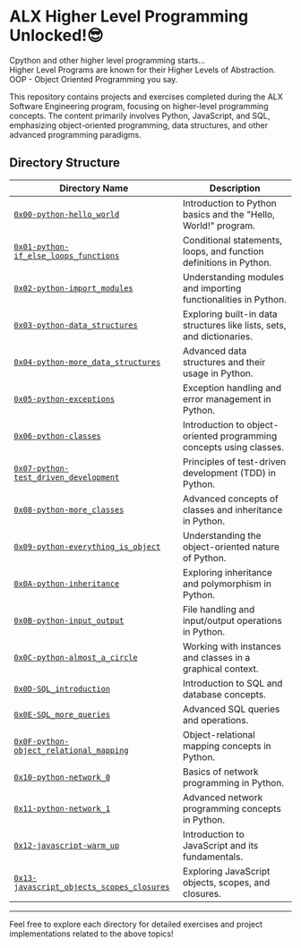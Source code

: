# ALX Higher Level Programming Unlocked!😎

Cpython and other higher level programming starts...  
Higher Level Programs are known for their Higher Levels of Abstraction. OOP - Object Oriented Programming you say.  

 This repository contains projects and exercises completed during the ALX Software Engineering program, focusing on higher-level programming concepts. The content primarily involves Python, JavaScript, and SQL, emphasizing object-oriented programming, data structures, and other advanced programming paradigms.

## Directory Structure

| Directory Name                                                                 | Description                                              |
|--------------------------------------------------------------------------------|----------------------------------------------------------|
| [`0x00-python-hello_world`](0x00-python-hello_world)                          | Introduction to Python basics and the "Hello, World!" program. |
| [`0x01-python-if_else_loops_functions`](0x01-python-if_else_loops_functions) | Conditional statements, loops, and function definitions in Python. |
| [`0x02-python-import_modules`](0x02-python-import_modules)                   | Understanding modules and importing functionalities in Python. |
| [`0x03-python-data_structures`](0x03-python-data_structures)                 | Exploring built-in data structures like lists, sets, and dictionaries. |
| [`0x04-python-more_data_structures`](0x04-python-more_data_structures)       | Advanced data structures and their usage in Python.      |
| [`0x05-python-exceptions`](0x05-python-exceptions)                           | Exception handling and error management in Python.       |
| [`0x06-python-classes`](0x06-python-classes)                                 | Introduction to object-oriented programming concepts using classes. |
| [`0x07-python-test_driven_development`](0x07-python-test_driven_development) | Principles of test-driven development (TDD) in Python.   |
| [`0x08-python-more_classes`](0x08-python-more_classes)                       | Advanced concepts of classes and inheritance in Python.   |
| [`0x09-python-everything_is_object`](0x09-python-everything_is_object)      | Understanding the object-oriented nature of Python.      |
| [`0x0A-python-inheritance`](0x0A-python-inheritance)                         | Exploring inheritance and polymorphism in Python.        |
| [`0x0B-python-input_output`](0x0B-python-input_output)                       | File handling and input/output operations in Python.      |
| [`0x0C-python-almost_a_circle`](0x0C-python-almost_a_circle)                 | Working with instances and classes in a graphical context. |
| [`0x0D-SQL_introduction`](0x0D-SQL_introduction)                             | Introduction to SQL and database concepts.                |
| [`0x0E-SQL_more_queries`](0x0E-SQL_more_queries)                             | Advanced SQL queries and operations.                      |
| [`0x0F-python-object_relational_mapping`](0x0F-python-object_relational_mapping) | Object-relational mapping concepts in Python.            |
| [`0x10-python-network_0`](0x10-python-network_0)                             | Basics of network programming in Python.                  |
| [`0x11-python-network_1`](0x11-python-network_1)                             | Advanced network programming concepts in Python.         |
| [`0x12-javascript-warm_up`](0x12-javascript-warm_up)                       | Introduction to JavaScript and its fundamentals.          |
| [`0x13-javascript_objects_scopes_closures`](0x13-javascript_objects_scopes_closures) | Exploring JavaScript objects, scopes, and closures.       |

---

Feel free to explore each directory for detailed exercises and project implementations related to the above topics!

